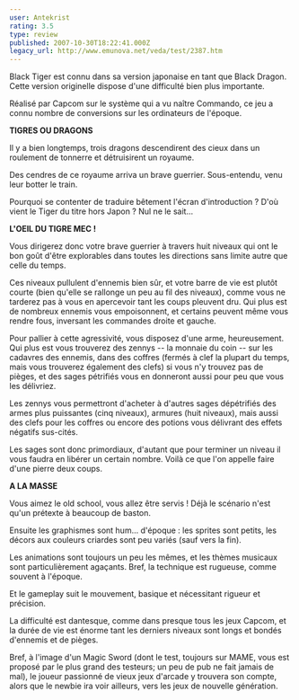 ```yaml
---
user: Antekrist
rating: 3.5
type: review
published: 2007-10-30T18:22:41.000Z
legacy_url: http://www.emunova.net/veda/test/2387.htm
---
```

Black Tiger est connu dans sa version japonaise en tant que Black Dragon. Cette version originelle dispose d'une difficulté bien plus importante.  

Réalisé par Capcom sur le système qui a vu naître Commando, ce jeu a connu nombre de conversions sur les ordinateurs de l'époque.  

  

**TIGRES OU DRAGONS**  

Il y a bien longtemps, trois dragons descendirent des cieux dans un roulement de tonnerre et détruisirent un royaume.  

Des cendres de ce royaume arriva un brave guerrier. Sous-entendu, venu leur botter le train.  

Pourquoi se contenter de traduire bêtement l'écran d'introduction ? D'où vient le Tiger du titre hors Japon ? Nul ne le sait...  

  

**L'OEIL DU TIGRE MEC !**  

Vous dirigerez donc votre brave guerrier à travers huit niveaux qui ont le bon goût d'être explorables dans toutes les directions sans limite autre que celle du temps.  

Ces niveaux pullulent d'ennemis bien sûr, et votre barre de vie est plutôt courte (bien qu'elle se rallonge un peu au fil des niveaux), comme vous ne tarderez pas à vous en apercevoir tant les coups pleuvent dru. Qui plus est de nombreux ennemis vous empoisonnent, et certains peuvent même vous rendre fous, inversant les commandes droite et gauche.  

Pour pallier à cette agressivité, vous disposez d'une arme, heureusement. Qui plus est vous trouverez des zennys -- la monnaie du coin -- sur les cadavres des ennemis, dans des coffres (fermés à clef la plupart du temps, mais vous trouverez également des clefs) si vous n'y trouvez pas de pièges, et des sages pétrifiés vous en donneront aussi pour peu que vous les délivriez.  

Les zennys vous permettront d'acheter à d'autres sages dépétrifiés des armes plus puissantes (cinq niveaux), armures (huit niveaux), mais aussi des clefs pour les coffres ou encore des potions vous délivrant des effets négatifs sus-cités.  

Les sages sont donc primordiaux, d'autant que pour terminer un niveau il vous faudra en libérer un certain nombre. Voilà ce que l'on appelle faire d'une pierre deux coups.  

  

**A LA MASSE**  

Vous aimez le old school, vous allez être servis ! Déjà le scénario n'est qu'un prétexte à beaucoup de baston.  

Ensuite les graphismes sont hum... d'époque : les sprites sont petits, les décors aux couleurs criardes sont peu variés (sauf vers la fin).  

Les animations sont toujours un peu les mêmes, et les thèmes musicaux sont particulièrement agaçants. Bref, la technique est rugueuse, comme souvent à l'époque.  

Et le gameplay suit le mouvement, basique et nécessitant rigueur et précision.  

La difficulté est dantesque, comme dans presque tous les jeux Capcom, et la durée de vie est énorme tant les derniers niveaux sont longs et bondés d'ennemis et de pièges.  

Bref, à l'image d'un Magic Sword (dont le test, toujours sur MAME, vous est proposé par le plus grand des testeurs; un peu de pub ne fait jamais de mal), le joueur passionné de vieux jeux d'arcade y trouvera son compte, alors que le newbie ira voir ailleurs, vers les jeux de nouvelle génération.